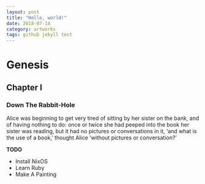 ```yaml
---
layout: post
title: "Hello, world!"
date: 2018-07-14 
category: artworks
tags: github jekyll test
---
```


# Genesis 


## Chapter I

### Down The Rabbit-Hole

Alice was beginning to get very tired of sitting by her sister on the bank, and of having nothing to do: once or twice she had peeped into the book her sister was reading, but it had no pictures or conversations in it, ‘and what is the use of a book,’ thought Alice ‘without pictures or conversation?’

__TODO__
- Install NixOS
- Learn Ruby
- Make A Painting

